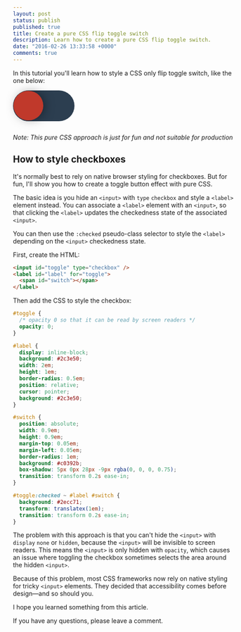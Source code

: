```yaml
---
layout: post
status: publish
published: true
title: Create a pure CSS flip toggle switch
description: Learn how to create a pure CSS flip toggle switch.
date: "2016-02-26 13:33:58 +0000"
comments: true
---
```


In this tutorial you'll learn how to style a CSS only flip toggle switch, like the one below:

<style>
#toggle {
  /* can still be read by screen readers */
  opacity: 0;
  position: absolute;
}

#label {
  display: inline-block;
  background: #2c3e50;
  width: 10em;
  height: 5em;
  border-radius: 5em;
  position: relative;
  cursor: pointer;
  background: #2c3e50;
  margin-bottom: 1em;
}

#switch {
  position: absolute;
  width: 4.8em;
  height: 4.8em;
  margin-top: 0.1em;
  margin-left: 0.1em;
  border-radius: 100%;
  background: #c0392b;
  box-shadow: 5px 0px 28px -9px rgba(0, 0, 0, 0.75);
  transition: transform 0.2s ease-in;
}

#toggle:checked ~ #label #switch {
  background: #2ecc71;
  transform: translatex(5em);
  transition: transform 0.2s ease-in;
}
</style>

<div>
  <input id="toggle" type="checkbox" />
  <label id="label" for="toggle">
    <span id="switch"></span>
  </label>
</div>

_Note: This pure CSS approach is just for fun and not suitable for production_

## How to style checkboxes

It's normally best to rely on native browser styling for checkboxes. But for fun, I'll show you how to create a toggle button effect with pure CSS.

The basic idea is you hide an `<input>` with `type` `checkbox` and style a `<label>` element instead. You can associate a `<label>` element with an `<input>`, so that clicking the `<label>` updates the checkedness state of the associated `<input>`.

You can then use the `:checked` pseudo-class selector to style the `<label>` depending on the `<input>` checkedness state.

First, create the HTML:

```html
<input id="toggle" type="checkbox" />
<label id="label" for="toggle">
  <span id="switch"></span>
</label>
```

Then add the CSS to style the checkbox:

```css
#toggle {
  /* opacity 0 so that it can be read by screen readers */
  opacity: 0;
}

#label {
  display: inline-block;
  background: #2c3e50;
  width: 2em;
  height: 1em;
  border-radius: 0.5em;
  position: relative;
  cursor: pointer;
  background: #2c3e50;
}

#switch {
  position: absolute;
  width: 0.9em;
  height: 0.9em;
  margin-top: 0.05em;
  margin-left: 0.05em;
  border-radius: 1em;
  background: #c0392b;
  box-shadow: 5px 0px 28px -9px rgba(0, 0, 0, 0.75);
  transition: transform 0.2s ease-in;
}

#toggle:checked ~ #label #switch {
  background: #2ecc71;
  transform: translatex(1em);
  transition: transform 0.2s ease-in;
}
```

The problem with this approach is that you can't hide the `<input>` with `display` `none` or `hidden`, because the `<input>` will be invisible to screen readers. This means the `<input>` is only hidden with `opacity`, which causes an issue where toggling the checkbox sometimes selects the area around the hidden `<input>`.

Because of this problem, most CSS frameworks now rely on native styling for tricky `<input>` elements. They decided that accessibility comes before design—and so should you.

I hope you learned something from this article.

If you have any questions, please leave a comment.
